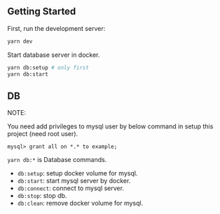 ## Getting Started

First, run the development server:

```bash
yarn dev
```

Start database server in docker.

```bash
yarn db:setup # only first
yarn db:start
```

## DB

NOTE:

You need add privileges to mysql user by below command in setup this project (need root user).

```
mysql> grant all on *.* to example;
```

`yarn db:*` is Database commands.

- `db:setup`: setup docker volume for mysql.
- `db:start`: start mysql server by docker.
- `db:connect`: connect to mysql server.
- `db:stop`: stop db.
- `db:clean`: remove docker volume for mysql.
